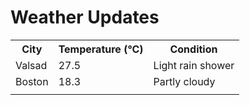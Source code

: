 # Weather Updates

<!-- WEATHER-UPDATE-START -->
<table><tr><th>City</th><th>Temperature (°C)</th><th>Condition</th></tr><tr><td>Valsad</td><td>27.5</td><td>Light rain shower</td></tr><tr><td>Boston</td><td>18.3</td><td>Partly cloudy</td></tr><tr><td></td><td></td><td></td></tr></table>
<!-- WEATHER-UPDATE-END -->
